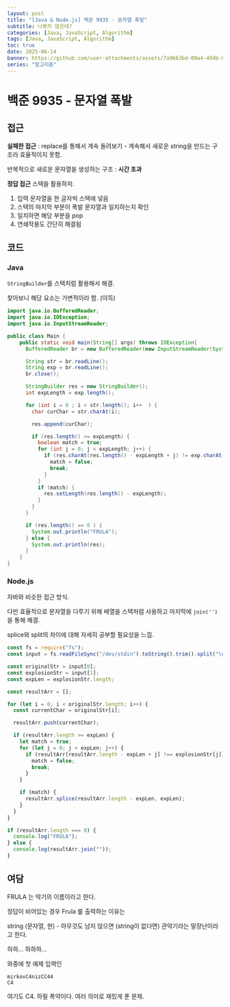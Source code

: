 ```yaml
---
layout: post
title: "[Java & Node.js] 백준 9935 - 문자열 폭발"
subtitle: 나쁘지 않은데?
categories: [Java, JavaScript, Algorithm]
tags: [Java, JavaScript, Algorithm]
toc: true
date: 2025-06-14
banner: https://github.com/user-attachments/assets/7a9663bd-09a4-49db-9b32-edb5adcedc96
series: "알고리즘"
---
```


# 백준 9935 - 문자열 폭발

## 접근

**실패한 접근** : replace를 통해서 계속 돌려보기 - 계속해서 새로운 string을 만드는 구조라 효율적이지 못함.

반복적으로 새로운 문자열을 생성하는 구조 : **시간 초과**

**정답 접근**
스택을 활용하자.

1. 입력 문자열을 한 글자씩 스택에 넣음
2. 스택의 마지막 부분이 폭발 문자열과 일치하는지 확인
3. 일치하면 해당 부분을 pop
4. 연쇄작용도 간단히 해결됨

## 코드

### Java

`StringBuilder`를 스택처럼 활용해서 해결.

찾아보니 해당 요소는 가변적이라 함. (이득)

```java
import java.io.BufferedReader;
import java.io.IOException;
import java.io.InputStreamReader;

public class Main {
    public static void main(String[] args) throws IOException{
      BufferedReader br = new BufferedReader(new InputStreamReader(System.in));

      String str = br.readLine();
      String exp = br.readLine();
      br.close();

      StringBuilder res = new StringBuilder();
      int expLength = exp.length();

      for (int i = 0 ; i < str.length(); i++  ) {
        char curChar = str.charAt(i);

        res.append(curChar);

        if (res.length() >= expLength) {
          boolean match = true;
          for (int j = 0; j < expLength; j++) {
            if (res.charAt(res.length() - expLength + j) != exp.charAt(j)) {
              match = false;
              break;
            }
          }
          if (match) {
            res.setLength(res.length() - expLength);
          }
        }
      }

      if (res.length() == 0 ) {
        System.out.println("FRULA");
      } else {
        System.out.println(res);
      }
    }
}

```

### Node.js

자바와 비슷한 접근 방식.

다만 효율적으로 문자열을 다루기 위해 배열을 스택처럼 사용하고 마지막에 `join('')`을 통해 해결.

splice와 split의 차이에 대해 자세히 공부할 필요성을 느낌.

```js
const fs = require("fs");
const input = fs.readFileSync("/dev/stdin").toString().trim().split("\n");

const originalStr = input[0];
const explosionStr = input[1];
const expLen = explosionStr.length;

const resultArr = [];

for (let i = 0; i < originalStr.length; i++) {
  const currentChar = originalStr[i];

  resultArr.push(currentChar);

  if (resultArr.length >= expLen) {
    let match = true;
    for (let j = 0; j < expLen; j++) {
      if (resultArr[resultArr.length - expLen + j] !== explosionStr[j]) {
        match = false;
        break;
      }
    }

    if (match) {
      resultArr.splice(resultArr.length - expLen, expLen);
    }
  }
}

if (resultArr.length === 0) {
  console.log("FRULA");
} else {
  console.log(resultArr.join(""));
}
```

## 여담

FRULA 는 악기의 이름이라고 한다.

정답이 비어있는 경우 Frula 를 출력하는 이유는

string (문자열, 현) - 아무것도 남지 않으면 (string이 없다면) 관악기라는 말장난이라고 한다.

하하... 하하하...

와중에 첫 예제 입력인

```
mirkovC4nizCC44
C4
```

여기도 C4. 하필 폭약이다. 여러 의미로 재밌게 푼 문제.
